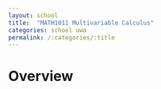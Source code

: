 ```yaml
---
layout: school
title:  "MATH1011 Multivariable Calculus"
categories: school uwa
permalink: /:categories/:title
---
```


# Overview


